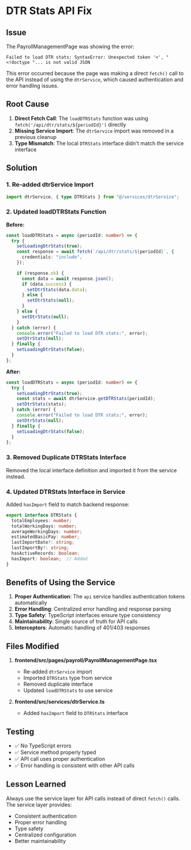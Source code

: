 # DTR Stats API Fix

## Issue
The PayrollManagementPage was showing the error:
```
Failed to load DTR stats: SyntaxError: Unexpected token '<', "<!doctype "... is not valid JSON
```

This error occurred because the page was making a direct `fetch()` call to the API instead of using the `dtrService`, which caused authentication and error handling issues.

## Root Cause
1. **Direct Fetch Call**: The `loadDTRStats` function was using `fetch('/api/dtr/stats/${periodId}')` directly
2. **Missing Service Import**: The `dtrService` import was removed in a previous cleanup
3. **Type Mismatch**: The local `DTRStats` interface didn't match the service interface

## Solution

### 1. Re-added dtrService Import
```typescript
import dtrService, { type DTRStats } from "@/services/dtrService";
```

### 2. Updated loadDTRStats Function
**Before:**
```typescript
const loadDTRStats = async (periodId: number) => {
  try {
    setLoadingDtrStats(true);
    const response = await fetch(`/api/dtr/stats/${periodId}`, {
      credentials: "include",
    });

    if (response.ok) {
      const data = await response.json();
      if (data.success) {
        setDtrStats(data.data);
      } else {
        setDtrStats(null);
      }
    } else {
      setDtrStats(null);
    }
  } catch (error) {
    console.error("Failed to load DTR stats:", error);
    setDtrStats(null);
  } finally {
    setLoadingDtrStats(false);
  }
};
```

**After:**
```typescript
const loadDTRStats = async (periodId: number) => {
  try {
    setLoadingDtrStats(true);
    const stats = await dtrService.getDTRStats(periodId);
    setDtrStats(stats);
  } catch (error) {
    console.error("Failed to load DTR stats:", error);
    setDtrStats(null);
  } finally {
    setLoadingDtrStats(false);
  }
};
```

### 3. Removed Duplicate DTRStats Interface
Removed the local interface definition and imported it from the service instead.

### 4. Updated DTRStats Interface in Service
Added `hasImport` field to match backend response:
```typescript
export interface DTRStats {
  totalEmployees: number;
  totalWorkingDays: number;
  averageWorkingDays: number;
  estimatedBasicPay: number;
  lastImportDate?: string;
  lastImportBy?: string;
  hasActiveRecords: boolean;
  hasImport: boolean;  // Added
}
```

## Benefits of Using the Service

1. **Proper Authentication**: The `api` service handles authentication tokens automatically
2. **Error Handling**: Centralized error handling and response parsing
3. **Type Safety**: TypeScript interfaces ensure type consistency
4. **Maintainability**: Single source of truth for API calls
5. **Interceptors**: Automatic handling of 401/403 responses

## Files Modified

1. **frontend/src/pages/payroll/PayrollManagementPage.tsx**
   - Re-added `dtrService` import
   - Imported `DTRStats` type from service
   - Removed duplicate interface
   - Updated `loadDTRStats` to use service

2. **frontend/src/services/dtrService.ts**
   - Added `hasImport` field to `DTRStats` interface

## Testing

- ✅ No TypeScript errors
- ✅ Service method properly typed
- ✅ API call uses proper authentication
- ✅ Error handling is consistent with other API calls

## Lesson Learned

Always use the service layer for API calls instead of direct `fetch()` calls. The service layer provides:
- Consistent authentication
- Proper error handling
- Type safety
- Centralized configuration
- Better maintainability
